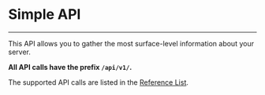 # Simple API
---
This API allows you to gather the most surface-level information about your server.

**All API calls have the prefix `/api/v1/`.**

The supported API calls are listed in the [Reference List](/McWebserver/Web-API/Simple-API/References).